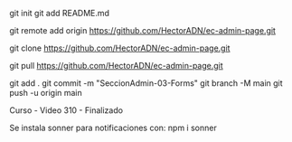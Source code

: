 


git init
git add README.md

git remote add origin https://github.com/HectorADN/ec-admin-page.git

git clone https://github.com/HectorADN/ec-admin-page.git

git pull https://github.com/HectorADN/ec-admin-page.git

git add .
git commit -m "SeccionAdmin-03-Forms"
git branch -M main
git push -u origin main


Curso - Video 310 - Finalizado


Se instala sonner para notificaciones con:
npm i sonner


